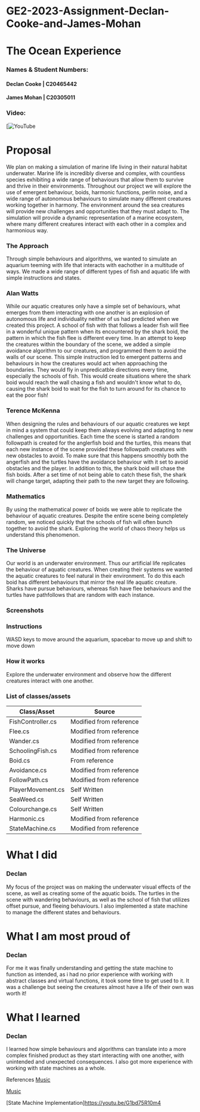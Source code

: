 # GE2-2023-Assignment-Declan-Cooke-and-James-Mohan

# The Ocean Experience

### Names & Student Numbers:
#### Declan Cooke | C20465442
#### James Mohan | C20305011

### Video: 
[![YouTube](https://youtu.be/NhVqAsyVCXw)

# Proposal
We plan on making a simulation of marine life living in their natural habitat underwater. Marine life is incredibly diverse and complex, with countless species exhibiting a wide range of behaviours that allow them to survive and thrive in their environments. Throughout our project we will explore the use of emergent behaviour, boids, harmonic functions, perlin noise, and a wide range of autonomous behaviours to simulate many different creatures working together in harmony. The environment around the sea creatures will provide new challenges and opportunities that they must adapt to. The simulation will provide a dynamic representation of a marine ecosystem, where many different creatures interact with each other in a complex and harmonious way.

### The Approach
Through simple behaviours and algorithms, we wanted to simulate an aquarium teeming with life that interacts with eachother in a multitude of ways. We made a wide range of different types of fish and aquatic life with simple instructions and states. 


### Alan Watts
While our aquatic creatures only have a simple set of behaviours, what emerges from them interacting with one another is an explosion of autonomous life and individuality neither of us had predicted when we created this project. A school of fish with that follows a leader fish will flee in a wonderful unique pattern when its encountered by the shark boid, the pattern in which the fish flee is different every time. In an attempt to keep the creatures within the boundary of the scene, we added a simple avoidance algorithm to our creatures, and programmed them to avoid the walls of our scene. This simple instruction led to emergent patterns and behaviours in how the creatures would act when approaching the boundaries. They would fly in unpredicatble directions every time, especially the schools of fish. This would create situations where the shark boid would reach the wall chasing a fish and wouldn't know what to do, causing the shark boid to wait for the fish to turn around for  its chance to eat the poor fish! 

### Terence McKenna
When designing the rules and behaviours of our aquatic creatures we kept in mind a system that could keep them always evolving and adapting to new challenges and opportunities. Each time the scene is started a random followpath is created for the anglerfish boid and the turtles, this means that each new instance of the scene provided these followpath creatures with new obstacles to avoid. To make sure that this happens smoothly both the angerfish and the turtles have the avoidance behaviour with it set to avoid obstacles and the player. In addition to this, the shark boid will chase the fish boids. After a set time of not being able to catch these fish, the shark will change target, adapting their path to the new target they are following.

### Mathematics
By using the mathematical power of boids we were able to replicate the behaviour of aquatic creatures. Despite the entire scene being completely random, we noticed quickly that the schools of fish will often bunch together to avoid the shark. Exploring the world of chaos theory helps us understand this phenomenon.

### The Universe
Our world is an underwater environment. Thus our artificial life replicates the behaviour of aquatic creatures. When creating their systems we wanted the aquatic creatures to feel natural in their environment. To do this each boid has different behaviours that mirror the real life aquatic creature. Sharks have pursue behaviours, whereas fish have flee behaviours and the turtles have pathfollows that are random with each instance.


### Screenshots


### Instructions
WASD keys to move around the aquarium, spacebar to move up and shift to move down

### How it works
Explore the underwater environment and observe how the different creatures interact with one another.

### List of classes/assets

| **Class/Asset** | **Source** |
|----------------|-----------------------|
|FishController.cs| Modified from reference|
|Flee.cs| Modified from reference|
|Wander.cs| Modified from reference|
|SchoolingFish.cs| Modified from reference|
|Boid.cs| From reference|
|Avoidance.cs| Modified from reference|
|FollowPath.cs| Modified from reference|
|PlayerMovement.cs| Self Written|
|SeaWeed.cs| Self Written|
|Colourchange.cs| Self Written|
|Harmonic.cs| Modified from reference|
|StateMachine.cs |Modified from reference|



# What I did
### Declan
My focus of the project was on making the underwater visual effects of the scene, as well as creating some of the aquatic boids. The turtles in the scene with wandering behaviours, as well as the school of fish that utilizes offset pursue, and fleeing behaviours. I also implemented a state machine to manage the different states and behaviours. 

# What I am most proud of 
### Declan
For me it was finally understanding and getting the state machine to function as intended, as i had no prior experience with working with abstract classes and virtual functions, it took some time to get used to it. It was a challenge but seeing the creatures almost have a life of their own was worth it!

# What I learned
### Declan
I learned how simple behaviours and algorithms can translate into a more complex finished product as they start interacting with one another, with unintended and unexpected consequences. I also got more experience with working with state machines as a whole.

References
[Music](https://www.youtube.com/watch?v=lJuK3NLaC1Y&ab_channel=CharlesTrenet-Topic)

[Music](https://www.youtube.com/watch?v=76nZSz3Omyg)

[State Machine Implementation]https://youtu.be/G1bd75R10m4

